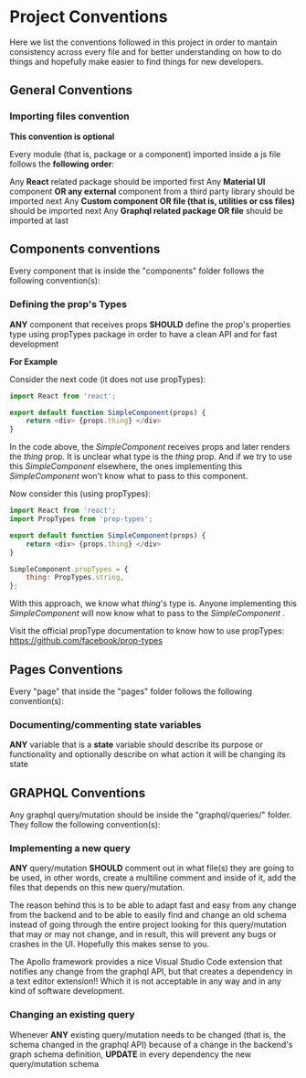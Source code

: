 # Project Conventions

Here we list the conventions followed in this project in order to mantain consistency
across every file and for better understanding on how to do things and hopefully make
easier to find things for new developers.

## General Conventions

### Importing files convention

**This convention is optional** 

Every module (that is, package or a component) imported inside a js file follows the **following order**:

Any **React** related package should be imported first
Any **Material UI** component **OR any external** component from a third party library should be imported next
Any **Custom component OR file (that is, utilities or css files)** should be imported next
Any **Graphql related package OR file** should be imported at last


## Components conventions

Every component that is inside the "components" folder follows the following convention(s): 

### Defining the prop's Types

**ANY** component that receives props **SHOULD** define the prop's properties type using propTypes package in order to have a clean API and for fast development

**For Example**

Consider the next code (it does not use propTypes):

```javascript
import React from 'react';

export default function SimpleComponent(props) {
    return <div> {props.thing} </div>
}
```

In the code above, the _SimpleComponent_ receives props and later renders the _thing_ prop.
It is unclear what type is the _thing_ prop. And if we try to use this _SimpleComponent_ elsewhere,
the ones implementing this _SimpleComponent_ won't know what to pass to this component. 

Now consider this (using propTypes):

```javascript
import React from 'react';
import PropTypes from 'prop-types';

export default function SimpleComponent(props) {
    return <div> {props.thing} </div>
}

SimpleComponent.propTypes = {
    thing: PropTypes.string,
};
```

With this approach, we know what _thing_'s type is. Anyone implementing this _SimpleComponent_
will now know what to pass to the _SimpleComponent_ .

Visit the official propType documentation to know how to use propTypes: https://github.com/facebook/prop-types


## Pages Conventions

Every "page" that inside the "pages" folder follows the following convention(s):

### Documenting/commenting state variables

**ANY** variable that is a **state** variable should describe its purpose or functionality and optionally describe on what action it will be changing its state


## GRAPHQL Conventions

Any graphql query/mutation should be inside the "graphql/queries/" folder. They follow the following convention(s):

### Implementing a new query

**ANY** query/mutation **SHOULD** comment out in what file(s) they are going to be used, in other words, create a multiline comment and inside of it, add the files that depends on this new query/mutation. 

The reason behind this is to be able to adapt fast and easy from any change from the backend and to be able to easily find and change an old schema instead of going through the entire project looking for this query/mutation that may or may not change, and in result, this will prevent any bugs or crashes in the UI. Hopefully this makes sense to you.

The Apollo framework provides a nice Visual Studio Code extension that notifies any change from the graphql API, but that creates a dependency in a text editor extension!! Which it is not acceptable in any way and in any kind of software development.

### Changing an existing query

Whenever **ANY** existing query/mutation needs to be changed (that is, the schema changed in the graphql API) because of a change in the backend's graph schema definition, **UPDATE** in every dependency the new query/mutation schema  

